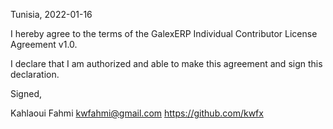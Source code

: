 Tunisia, 2022-01-16

I hereby agree to the terms of the GalexERP Individual Contributor License Agreement v1.0.

I declare that I am authorized and able to make this agreement and sign this declaration.

Signed,

Kahlaoui Fahmi kwfahmi@gmail.com https://github.com/kwfx
